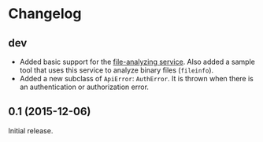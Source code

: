 Changelog
=========

dev
---

* Added basic support for the [file-analyzing
  service](https://retdec.com/api/docs/fileinfo.html). Also added a sample tool
  that uses this service to analyze binary files (`fileinfo`).
* Added a new subclass of `ApiError`: `AuthError`. It is thrown when there is
  an authentication or authorization error.

0.1 (2015-12-06)
----------------

Initial release.
